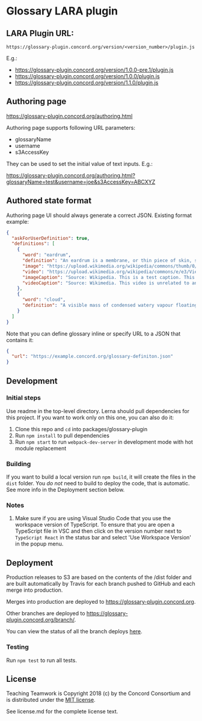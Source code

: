 # Glossary LARA plugin

## LARA Plugin URL:

`https://glossary-plugin.concord.org/version/<version_number>/plugin.js`

E.g.:

- https://glossary-plugin.concord.org/version/1.0.0-pre.1/plugin.js
- https://glossary-plugin.concord.org/version/1.0.0/plugin.js
- https://glossary-plugin.concord.org/version/1.1.0/plugin.js

## Authoring page

https://glossary-plugin.concord.org/authoring.html

Authoring page supports following URL parameters:
 - glossaryName
 - username
 - s3AccessKey
 
They can be used to set the initial value of text inputs. E.g.:

https://glossary-plugin.concord.org/authoring.html?glossaryName=test&username=joe&s3AccessKey=ABCXYZ


## Authored state format

Authoring page UI should always generate a correct JSON. Existing format example:

```json
{
  "askForUserDefinition": true,
  "definitions": [
    {
      "word": "eardrum",
      "definition": "An eardrum is a membrane, or thin piece of skin, stretched tight like a drum.",
      "image": "https://upload.wikimedia.org/wikipedia/commons/thumb/0/0d/Blausen_0328_EarAnatomy.png/500px-Blausen_0328_EarAnatomy.png",
      "video": "https://upload.wikimedia.org/wikipedia/commons/e/e3/View_of_Cape_Town_from_Table_mountain_01.mp4",
      "imageCaption": "Source: Wikipedia. This is a test caption. This is a test caption. This is a test caption.",
      "videoCaption": "Source: Wikimedia. This video is unrelated to an eardrum. This is a test caption."
    },
    {
      "word": "cloud",
      "definition": "A visible mass of condensed watery vapour floating in the atmosphere, typically high above the general level of the ground."
    }
  ]
}
```

Note that you can define glossary inline or specify URL to a JSON that contains it:

```json
{
  "url": "https://example.concord.org/glossary-definiton.json"
}
```

## Development

### Initial steps

Use readme in the top-level directory. Lerna should pull dependencies for this project.
If you want to work only on this one, you can also do it:

1. Clone this repo and `cd` into packages/glossary-plugin
2. Run `npm install` to pull dependencies
3. Run `npm start` to run `webpack-dev-server` in development mode with hot module replacement

### Building

If you want to build a local version run `npm build`, it will create the files in the `dist` folder.
You *do not* need to build to deploy the code, that is automatic.  See more info in the Deployment section below.

### Notes

1. Make sure if you are using Visual Studio Code that you use the workspace version of TypeScript.
   To ensure that you are open a TypeScript file in VSC and then click on the version number next to
   `TypeScript React` in the status bar and select 'Use Workspace Version' in the popup menu.

## Deployment

Production releases to S3 are based on the contents of the /dist folder and are built automatically by Travis
for each branch pushed to GitHub and each merge into production.

Merges into production are deployed to https://glossary-plugin.concord.org.

Other branches are deployed to https://glossary-plugin.concord.org/branch/<name>.

You can view the status of all the branch deploys [here](https://travis-ci.org/concord-consortium/glossary-plugin/branches).

### Testing

Run `npm test` to run all tests.

## License

Teaching Teamwork is Copyright 2018 (c) by the Concord Consortium and is distributed under the [MIT license](http://www.opensource.org/licenses/MIT).

See license.md for the complete license text.
